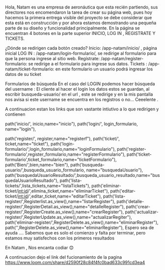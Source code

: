 Hola, Natam es una empresa de aeronáutica que esta recién partiendo, sus directores nos encomendaron la tarea de crear su página web, pues hoy hacemos la primera entrega visible del proyecto se debe considerar que esta está en construcción y por ahora estamos demostrando una pequeña parte de su diseño y funcionalidad principalmente. En la página se encuentran 4 botones en la parte superior INICIO, LOG IN , REGISTRATE Y TICKETS.

¿Dónde se redirigen cada botón creado? Inicio: /app-natam/inicio/ , página inicial LOG IN : /app-natam/login-formulario/, se redirige al formulario para que la persona ingrese al sitio web. Regístrate: /app-natam/register-formulario: se redirige a el formulario para ingrese sus datos. Tickets : /app-natam/ticket-formulario: en este formulario un usuario podrá ingresar los datos de su ticket

Formularios de búsqueda En el caso del LOGIN podemos hacer búsqueda del username : El cliente al hacer el login los datos estos se guardan, al escribir busqueda-usuario/ en el url , este se redirige y en la mis pantalla nos avisa si este username se encuentra en los registros o no… Ceeelente .

A continuacion estan los links que son vastante intiutivo a lo que redirigen y contienen

path('inicio/', inicio,name="inicio"),
path('login/', login_formulario, name="login"),

path('register/', register,name="registerf"),
path('ticket/', ticket,name="ticket"),
path('login-formulario/',login_formulario,name="loginFormulario"),
path('register-formulario',register_formulario,name="registerFormulario"),
path('ticket-formulario',ticket_formulario,name="ticketFormulario"),
path('Bien/',bien,name="bien"),
path('busqueda-usuario/',busqueda_usuario_formulario, name="busquedaUsuario"),
path('busquedaUsuarioResultado/',busqueda_usuario_resultado,name="busquedaUsuarioResultado"),
path('lista-tickets/',lista_tickets,name="listaTickets"),
path('eliminar-ticket/<int:id>/',elimina_ticket,name="eliminarTicket"),
path('editar-ticket/<int:id>/',editar_ticket,name="editarTicket"),
path('lista-register/',Registerlist.as_view(),name="listarRegister"),
path('detalle-register/<pk>',RegisterDetail.as_view(),name="detalleRegister"),
path('crear-register/',RegisterCreate.as_view(),name="crearRegister"),
path('actualizar-register/<pk>',RegisterUpdate.as_view(),name="actualizarRegiter"),
path('eliminar-register/<pk>',RegisterDelete.as_view(),name="eliminarRegister"),
path('',RegisterDelete.as_view(),name="eliminarRegister"),
Espero sea de ayuda …. Sabemos que es solo el comienzo y falta por terminar, pero estamos muy satisfechos con los primeros resultados

En Natam , Nos encanta codiar 😊

A continuacion dejo el link del fucionamiento de la pagina https://www.loom.com/share/d2590f28c84f4fc0bad633c991cd3ea4



